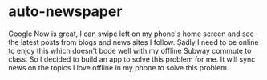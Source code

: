 # auto-newspaper
Google Now is great, I can swipe left on my phone's home screen and see the latest posts from blogs and news sites I follow. Sadly I need to be online to enjoy this which doesn't bode well with my offline Subway commute to class. So I decided to build an app to solve this problem for me. It will sync news on the topics I love offline in my phone to solve this problem. 
